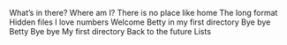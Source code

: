 What’s in there?
Where am I?
There is no place like home
The long format
Hidden files
I love numbers
Welcome
Betty in my first directory
Bye bye Betty
Bye bye My first directory
 Back to the future
 Lists
